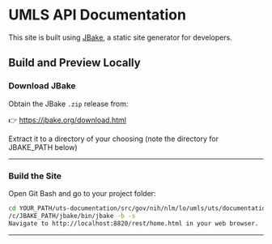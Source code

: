 # UMLS API Documentation

This site is built using [JBake](https://jbake.org/), a static site generator for developers.

## Build and Preview Locally 


### Download JBake

Obtain the JBake `.zip` release from:

👉 https://jbake.org/download.html

Extract it to a directory of your choosing (note the directory for JBAKE_PATH below)

---

### Build the Site

Open Git Bash and go to your project folder:

```bash
cd YOUR_PATH/uts-documentation/src/gov/nih/nlm/lo/umls/uts/documentation
/c/JBAKE_PATH/jbake/bin/jbake -b -s
Navigate to http://localhost:8820/rest/home.html in your web browser.
```

---

